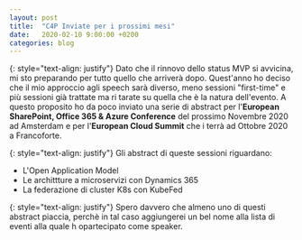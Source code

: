 ```yaml
---
layout: post
title:  "C4P Inviate per i prossimi mesi"
date:   2020-02-10 9:00:00 +0200
categories: blog
---
```

{: style="text-align: justify"}
Dato che il rinnovo dello status MVP si avvicina, mi sto preparando per tutto quello che arriverà dopo. Quest'anno ho deciso che il mio approccio agli speech sarà diverso, meno sessioni "first-time" e più sessioni già trattate ma ri tarate su quella che è la natura dell'evento. A questo proposito ho da poco inviato una serie di abstract per l'**European SharePoint, Office 365 & Azure Conference** del prossimo Novembre 2020 ad Amsterdam e per l'**European Cloud Summit** che i terrà ad Ottobre 2020 a Francoforte.  

{: style="text-align: justify"}
Gli abstract di queste sessioni riguardano:
* L'Open Application Model
* Le archittture a microservizi con Dynamics 365
* La federazione di cluster K8s con KubeFed

{: style="text-align: justify"}
Spero davvero che almeno uno di questi abstract piaccia, perchè in tal caso aggiungerei un bel nome alla lista di eventi alla quale h opartecipato come speaker.